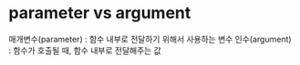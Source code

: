 # parameter vs argument
매개변수(parameter) : 함수 내부로 전달하기 위해서 사용하는 변수
인수(argument) : 함수가 호출될 때, 함수 내부로 전달해주는 값